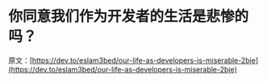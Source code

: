 # 你同意我们作为开发者的生活是悲惨的吗？

原文：[https://dev.to/eslam3bed/our-life-as-developers-is-miserable-2bje](https://dev.to/eslam3bed/our-life-as-developers-is-miserable-2bje)